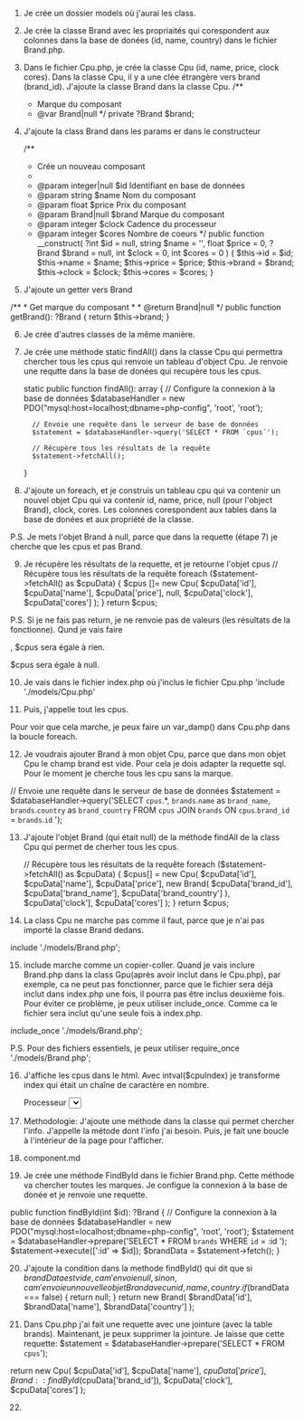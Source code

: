 1. Je crée un dossier models où j'aurai les class.
2. Je crée la classe Brand avec les propriaités qui corespondent aux colonnes dans la base de donées (id, name, country) dans le fichier Brand.php.
3. Dans le fichier Cpu.php, je crée la classe Cpu (id, name, price, clock cores). Dans la classe Cpu, il y a une clée étrangère vers brand (brand_id). J'ajoute la classe Brand dans la classe Cpu. 
    /**
     * Marque du composant
     * @var Brand|null
     */
    private ?Brand $brand;

4. J'ajoute la class Brand dans les params er dans le constructeur

    /**
     * Crée un nouveau composant
     *
     * @param integer|null $id Identifiant en base de données
     * @param string $name Nom du composant
     * @param float $price Prix du composant
     * @param Brand|null $brand Marque du composant
     * @param integer $clock Cadence du processeur
     * @param integer $cores Nombre de coeurs
     */
    public function __construct(
        ?int $id = null,
        string $name = '',
        float $price = 0,
        ?Brand $brand = null,
        int $clock = 0,
        int $cores = 0
    ) {
        $this->id = $id;
        $this->name = $name;
        $this->price = $price;
        $this->brand = $brand;
        $this->clock = $clock;
        $this->cores = $cores;
    }

5. J'ajoute un getter vers Brand 

  /**
     * Get marque du composant
     *
     * @return  Brand|null
     */
    public function getBrand(): ?Brand
    {
        return $this->brand;
    }

6. Je crée d'autres classes de la même manière.

7. Je crée une méthode static findAll() dans la classe Cpu qui permettra chercher tous les cpus qui renvoie un tableau d'object Cpu. 
Je renvoie une requtte dans la base de donées qui recupère tous les cpus.

   static public function findAll(): array
     {
         // Configure la connexion à la base de données
         $databaseHandler = new PDO("mysql:host=localhost;dbname=php-config", 'root', 'root');

         // Envoie une requête dans le serveur de base de données
         $statement = $databaseHandler->query('SELECT * FROM `cpus`');

         // Récupère tous les résultats de la requête
         $statement->fetchAll();
    }

8. J'ajoute un foreach, et je construis un tableau cpu qui va contenir un nouvel objet Cpu qui va contenir id, name, price, null (pour l'object Brand), clock, cores. Les colonnes corespondent aux tables dans la base de donées et aux propriété de la classe.

P.S. Je mets l'objet Brand à null, parce que dans la requette (étape 7) je cherche que les cpus et pas Brand.

9. Je récupère les résultats de la requette, et je retourne l'objet cpus
   // Récupère tous les résultats de la requête
         foreach ($statement->fetchAll() as $cpuData) {
             $cpus []= new Cpu(
                 $cpuData['id'],
                 $cpuData['name'],
                 $cpuData['price'],
                  null,
                 $cpuData['clock'],
                 $cpuData['cores']
             );
         }
         return $cpus;

P.S. Si je ne fais pas return, je ne renvoie pas de valeurs (les résultats de la fonctionne). Qund je vais faire 
<?php $cpus = Cpu::findAll() ?>, $cpus sera égale à rien. 
$cpus sera égale à null.

10. Je vais dans le fichier index.php où j'inclus le fichier Cpu.php
'include './models/Cpu.php'

11. Puis, j'appelle tout les cpus.
<?php
$cpus = Cpu::findAll()
?>

Pour voir que cela marche, je peux faire un var_damp() dans Cpu.php dans la boucle foreach.

12. Je voudrais ajouter Brand à mon objet Cpu, parce que dans mon objet Cpu le champ brand est vide. Pour cela je dois adapter la requette sql. Pour le moment je cherche tous les cpu sans la marque.  

  // Envoie une requête dans le serveur de base de données
        $statement = $databaseHandler->query('SELECT
              `cpus`.*,
              `brands`.`name` as `brand_name`,
              `brands`.`country` as `brand_country`
              FROM `cpus`
              JOIN `brands` ON `cpus`.`brand_id` = `brands`.`id`
          ');

13. J'ajoute l'objet Brand (qui était null) de la méthode findAll de la class Cpu qui permet de cherher tous les cpus.

       // Récupère tous les résultats de la requête
        foreach ($statement->fetchAll() as $cpuData) {
            $cpus[] = new Cpu(
                $cpuData['id'],
                $cpuData['name'],
                $cpuData['price'],
                new Brand(
                    $cpuData['brand_id'],
                    $cpuData['brand_name'],
                    $cpuData['brand_country']
                ),
                $cpuData['clock'],
                $cpuData['cores']
            );
        }
        return $cpus;

14. La class Cpu ne marche pas comme il faut, parce que je n'ai pas importé la classe Brand dedans.

include './models/Brand.php';

15. include marche comme un copier-coller. Quand je vais inclure Brand.php dans la class Gpu(après avoir inclut dans le Cpu.php), par exemple, ca ne peut pas fonctionner, parce que le fichier sera déjà inclut dans index.php une fois, il pourra pas être inclus deuxième fois.
Pour éviter ce problème, je peux utiliser include_once. Comme ca le fichier sera inclut qu'une seule fois à index.php. 

include_once './models/Brand.php';

P.S. Pour des fichiers essentiels, je peux utiliser require_once './models/Brand.php';

16. J'affiche les cpus dans le html. Avec intval($cpuIndex) je transforme index qui était un chaîne de caractère en nombre.

    <label for="cpu">Processeur</label>
            <select name="cpu" class="form-control">
                <?php foreach ($cpus as $index => $cpu) : ?>
                    <option value="<?= $cpu->getId() ?>" <?php if (intval($cpuIndex) === $cpu->getId()) {
                                                                echo 'selected';
                                                            } ?>><?= $cpu->getName() ?></option>
                <?php endforeach; ?>
            </select>

17. Methodologie: J'ajoute une méthode dans la classe qui permet chercher l'info. J'appelle la métode dont l'info j'ai besoin. Puis, je fait une boucle à l'intérieur de la page pour l'afficher. 

18. component.md

19. Je crée une méthode FindById dans le fichier Brand.php.
Cette méthode va chercher toutes les marques. 
Je configue la connexion à la base de donée et je renvoie une requette.

  public function findById(int $id): ?Brand
    {
        // Configure la connexion à la base de données
        $databaseHandler = new PDO("mysql:host=localhost;dbname=php-config", 'root', 'root');
        $statement = $databaseHandler->prepare('SELECT * FROM `brands`
        WHERE `id` = :id
    ');
        $statement->execute([':id' => $id]);
        $brandData = $statement->fetch();
    }

20. J'ajoute la condition dans la methode findById() qui dit que si $brandData est vide, ca m'envoie null, sinon, ca m'envoie un nouvelle objet Brand avec un id, name, country. 
 if ($brandData === false) {
            return null;
        }
          return new Brand(
            $brandData['id'],
            $brandData['name'],
            $brandData['country']
        );

21. Dans Cpu.php j'ai fait une requette avec une jointure (avec la table brands). Maintenant, je peux supprimer la jointure. 
Je laisse que cette requette:
 $statement = $databaseHandler->prepare('SELECT * FROM `cpus`');

 return new Cpu(
            $cpuData['id'],
            $cpuData['name'],
            $cpuData['price'],
            Brand::findById($cpuData['brand_id']),
            $cpuData['clock'],
            $cpuData['cores']
        );

22. 

